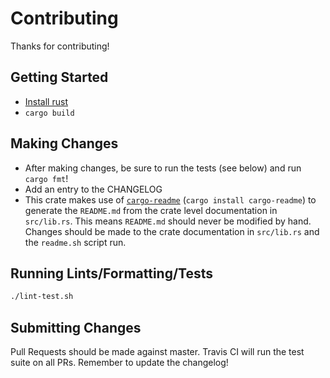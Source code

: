 # Contributing

Thanks for contributing!


## Getting Started

- [Install rust](https://www.rust-lang.org/en-US/install.html)
- `cargo build`


## Making Changes

- After making changes, be sure to run the tests (see below) and run `cargo fmt`!
- Add an entry to the CHANGELOG
- This crate makes use of [`cargo-readme`](https://github.com/livioribeiro/cargo-readme) (`cargo install cargo-readme`)
  to generate the `README.md` from the crate level documentation in `src/lib.rs`.
  This means `README.md` should never be modified by hand.
  Changes should be made to the crate documentation in `src/lib.rs` and the `readme.sh` script run.


## Running Lints/Formatting/Tests

```bash
./lint-test.sh
```


## Submitting Changes

Pull Requests should be made against master.
Travis CI will run the test suite on all PRs.
Remember to update the changelog!

